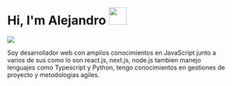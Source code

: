 <h1> Hi, I'm Alejandro <img src="https://raw.githubusercontent.com/gist/ManulMax/2d20af60d709805c55fd784ca7cba4b9/raw/bcfeac7604f674ace63623106eb8bb8471d844a6/github.gif" width=40/></h1>



<img src="https://cdn.pixabay.com/photo/2021/11/10/06/36/06-36-34-157_960_720.jpg"/>

Soy desarrollador web con amplios conocimientos en JavaScript junto a varios de sus como lo son react.js, next.js, node.js
tambien manejo lenguajes como Typescript y Python, tengo conocimientos en gestiones de proyecto y metodologias agiles.

<!--
**Shiyoki/Shiyoki** is a ✨ _special_ ✨ repository because its `README.md` (this file) appears on your GitHub profile.

Here are some ideas to get you started:

- 🔭 I’m currently working on ...
- 🌱 I’m currently learning ...
- 👯 I’m looking to collaborate on ...
- 🤔 I’m looking for help with ...
- 💬 Ask me about ...
- 📫 How to reach me: ...
- 😄 Pronouns: ...
- ⚡ Fun fact: ...
-->
